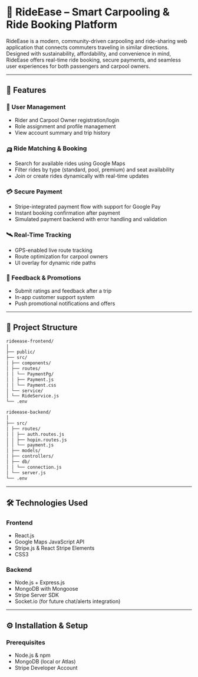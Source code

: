 # 🚗 RideEase – Smart Carpooling & Ride Booking Platform

RideEase is a modern, community-driven carpooling and ride-sharing web application that connects commuters traveling in similar directions. Designed with sustainability, affordability, and convenience in mind, RideEase offers real-time ride booking, secure payments, and seamless user experiences for both passengers and carpool owners.

---

## 🌟 Features

### 👤 User Management
- Rider and Carpool Owner registration/login
- Role assignment and profile management
- View account summary and trip history

### 🛺 Ride Matching & Booking
- Search for available rides using Google Maps
- Filter rides by type (standard, pool, premium) and seat availability
- Join or create rides dynamically with real-time updates

### 💳 Secure Payment
- Stripe-integrated payment flow with support for Google Pay
- Instant booking confirmation after payment
- Simulated payment backend with error handling and validation

### 🛰️ Real-Time Tracking
- GPS-enabled live route tracking
- Route optimization for carpool owners
- UI overlay for dynamic ride paths

### 📣 Feedback & Promotions
- Submit ratings and feedback after a trip
- In-app customer support system
- Push promotional notifications and offers

---

## 📁 Project Structure
```bash
rideease-frontend/
│
├── public/
├── src/
│ ├── components/
│ ├── routes/
│ │ └── PaymentPg/
│ │ ├── Payment.js
│ │ └── Payment.css
│ └── service/
│ └── RideService.js
└── .env

rideease-backend/
│
├── src/
│ ├── routes/
│ │ ├── auth.routes.js
│ │ ├── hopin.routes.js
│ │ └── payment.js
│ ├── models/
│ ├── controllers/
│ ├── db/
│ │ └── connection.js
│ └── server.js
└── .env
```
---

## 🛠️ Technologies Used

### Frontend
- React.js
- Google Maps JavaScript API
- Stripe.js & React Stripe Elements
- CSS3

### Backend
- Node.js + Express.js
- MongoDB with Mongoose
- Stripe Server SDK
- Socket.io (for future chat/alerts integration)

---

## ⚙️ Installation & Setup

### Prerequisites
- Node.js & npm
- MongoDB (local or Atlas)
- Stripe Developer Account


